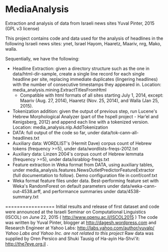 # MediaAnalysis
Extraction and analysis of data from Israeli news sites
Yuval Pinter, 2015 (GPL v3 license)

This project contains code and data used for the analysis of headlines in the following Israeli news sites:
ynet, Israel Hayom, Haaretz, Maariv, nrg, Mako, walla.

Sequentially, we have the following:
- Headline Extraction: given a directory structure such as the one in data/html-dir-sample, create a single line record for each single headline per site, replacing immediate duplicates (lingering headlines) with the number of consecutive timestamps they appeared in. Location: media_analysis.mining.ExtractTitlesFromHtml
    - Compatible with html formats of all sites starting July 1, 2014, except: Maariv (Aug. 27, 2014), Haaretz (Nov. 25, 2014), and Walla (Jan 25, 2015).
- Tokenization addition: given the output of previous step, run Lucene's Hebrew Morphological Analyzer (part of the hspell project - Har’el and Kenigsberg, 2012) and append each line with a tokenized version. Location: media_analysis.nlp.AddTokenization
- DATA: full output of the code so far, under data/tok-cann-all-headlines.txt
- Auxiliary data: WORDLIST's (Hermit Dave) corpus count of Hebrew tokens (frequency >=5), under data/wordlists-freqs-2012.txt
- Auxiliary data: Linzen 2004's corpus count of Hebrew lemmata (frequency >=5), under data/israblog-freqs.txt
- Feature extraction in Weka format from DATA, using auxiliary tables, under media_analysis.features.NewsOutletPredictorFeatureExtractor (full documentation to follow). Demo configuration file in conf/conf.txt
- Weka format feature files under data. Best-performing feature set with Weka's RandomForest on default parameters under data/weka-cann-out-4538.arff, and performance summaries under data/4538-summary.txt

=================
Initial results and release of first dataset and code were announced at the Israeli Seminar on Computational Linguistics (ISCOL) on June 22, 2015 ( http://www.openu.ac.il/ISCOL2015 )
The code was written by Yuval Pinter, blogger at http://dagesh.wordpress.com and Research Engineer at Yahoo Labs: http://labs.yahoo.com/author/yuvalp/
*Yahoo Labs and Yahoo Inc. are not related to this project*
Raw data was supplied by Oren Persico and Shuki Tausig of Ha-ayin Ha-Shvi'it: http://the7eye.org.il .
